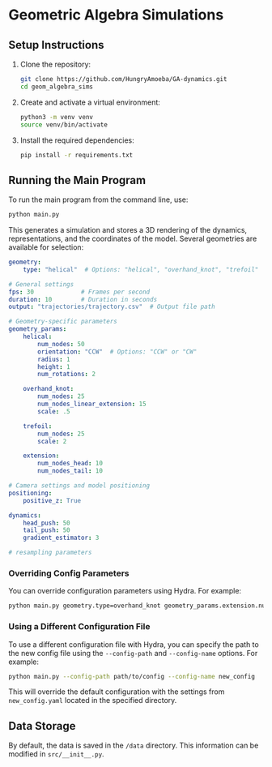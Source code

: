 # Geometric Algebra Simulations

## Setup Instructions

1. Clone the repository:

   ```sh
   git clone https://github.com/HungryAmoeba/GA-dynamics.git
   cd geom_algebra_sims
   ```

2. Create and activate a virtual environment:

   ```sh
   python3 -m venv venv
   source venv/bin/activate
   ```

3. Install the required dependencies:

   ```sh
   pip install -r requirements.txt
   ```

## Running the Main Program

To run the main program from the command line, use:

```sh
python main.py
```

This generates a simulation and stores a 3D rendering of the dynamics, representations, and the coordinates of the model. Several geometries are available for selection:

```yaml
geometry:
    type: "helical"  # Options: "helical", "overhand_knot", "trefoil"

# General settings
fps: 30             # Frames per second
duration: 10        # Duration in seconds
output: "trajectories/trajectory.csv"  # Output file path

# Geometry-specific parameters
geometry_params:
    helical:
        num_nodes: 50
        orientation: "CCW"  # Options: "CCW" or "CW"
        radius: 1
        height: 1
        num_rotations: 2

    overhand_knot:
        num_nodes: 25
        num_nodes_linear_extension: 15
        scale: .5

    trefoil:
        num_nodes: 25
        scale: 2

    extension:
        num_nodes_head: 10
        num_nodes_tail: 10

# Camera settings and model positioning
positioning:
    positive_z: True

dynamics:
    head_push: 50
    tail_push: 50
    gradient_estimator: 3

# resampling parameters
```

### Overriding Config Parameters

You can override configuration parameters using Hydra. For example:

```sh
python main.py geometry.type=overhand_knot geometry_params.extension.num_nodes_head=0 geometry_params.extension.num_nodes_tail=0
```

### Using a Different Configuration File

To use a different configuration file with Hydra, you can specify the path to the new config file using the `--config-path` and `--config-name` options. For example:

```sh
python main.py --config-path path/to/config --config-name new_config
```

This will override the default configuration with the settings from `new_config.yaml` located in the specified directory.

## Data Storage

By default, the data is saved in the `/data` directory. This information can be modified in `src/__init__.py`.
